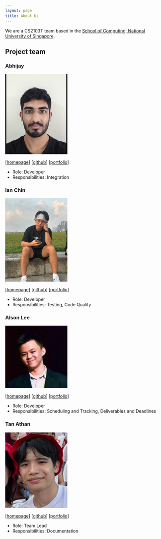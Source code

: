 ```yaml
---
layout: page
title: About Us
---
```


We are a CS2103T team based in the [School of Computing, National University of Singapore](https://www.comp.nus.edu.sg). 

## Project team

### Abhijay

<img src="images/abhijay25.png" width="200px">

[[homepage](http://www.comp.nus.edu.sg/~damithch)]
[[github](https://github.com/abhijay25)]
[[portfolio](team/johndoe.md)]

* Role: Developer
* Responsibilities: Integration

### Ian Chin

<img src="images/ianchinn.png" width="200px">

[[homepage](http://www.comp.nus.edu.sg/~damithch)]
[[github](https://github.com/ianchinn)]
[[portfolio](team/johndoe.md)]

* Role: Developer
* Responsibilities: Testing, Code Quality

### Alson Lee

<img src="images/alsonleej.png" width="200px">

[[homepage](http://www.comp.nus.edu.sg/~damithch)]
[[github](https://github.com/alsonleej)]
[[portfolio](https://alson-portfolio.vercel.app/)]

* Role: Developer
* Responsibilities: Scheduling and Tracking, Deliverables and Deadlines

### Tan Athan

<img src="images/tathan08.png" width="200px">

[[homepage](http://www.comp.nus.edu.sg/~damithch)]
[[github](https://github.com/tathan08)]
[[portfolio](team/johndoe.md)]

* Role: Team Lead
* Responsibilities: Documentation
